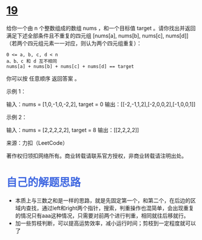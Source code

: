 # [19](https://leetcode.cn/problems/4sum)

给你一个由 n 个整数组成的数组 nums ，和一个目标值 target 。请你找出并返回满足下述全部条件且不重复的四元组 [nums[a], nums[b], nums[c], nums[d]] （若两个四元组元素一一对应，则认为两个四元组重复）：

    0 <= a, b, c, d < n
    a、b、c 和 d 互不相同
    nums[a] + nums[b] + nums[c] + nums[d] == target

你可以按 任意顺序 返回答案 。

示例 1：

输入：nums = [1,0,-1,0,-2,2], target = 0
输出：[[-2,-1,1,2],[-2,0,0,2],[-1,0,0,1]]

示例 2：

输入：nums = [2,2,2,2,2], target = 8
输出：[[2,2,2,2]]

来源：力扣（LeetCode）

著作权归领扣网络所有。商业转载请联系官方授权，非商业转载请注明出处。

# <font color=royalblue>自己的解题思路</font>

- 本质上与三数之和是一样的思路，就是先固定第一个，和第二个，在后边的区域内查找，通过left和right两个指针，搜索，判重操作也混简单，会出现重复的情况只有aaa这种情况，只需要对前两个进行判重，相同就往后移就行。
- 加一些剪枝判断，可以提高运势效率，减小运行时间；剪枝到一定程度就可以了
